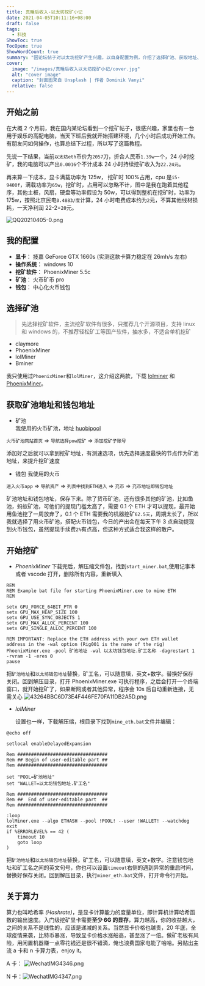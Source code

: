 ```yaml
---
title: 真睡后收入-以太坊挖矿小记
date: 2021-04-05T10:11:16+08:00
draft: false
tags:
  - 科技
ShowToc: true
TocOpen: true
ShowWordCount: true
summary: "因论坛帖子对以太坊挖矿产生兴趣，以自身配置为例，介绍了选择矿池、获取地址、使用 PhoenixMiner 和 lolMiner 两款软件开始挖矿的详细步骤，分析收益成本，讲解算力相关知识并附上主流显卡算力表"
cover:
  image: "/images/真睡后收入以太坊挖矿小记/cover.jpg"
  alt: "cover image"
  caption: "封面图来自 Unsplash | 作者 Dominik Vanyi"
  relative: false
---
```


## 开始之前

在大概 2 个月前，我在国内某论坛看到一个挖矿帖子，很感兴趣，家里也有一台用于娱乐的高配电脑，当天下班后我就开始搭建环境，几个小时后成功开始工作。有朋友问如何操作，也算总结下过程，所以写了这篇教程。

先说一下结果，当前`以太坊eth`币价为`2057`刀，折合人民币`1.39w`一个，24 小时挖矿，我的电脑可以产出`0.0016`个不计成本 24 小时持续挖矿收入为`22.24元`。

再来算一下成本，显卡满载功率为 125w， 挖矿时 100%占用，cpu 是`i5-9400f`，满载功率为`65w`，挖矿时，占用可以忽略不计，图中是我在跑着其他程序，其他主板，风扇，硬盘等功率假设为 50w，可以得到整机在挖矿时，功率为 175w，按照北京民电`0.4883/度`计算，24 小时电费成本约为`2`元，不算其他线材损耗，一天净利润 22-2=`20`元。

![QQ20210405-0.png](/images/真睡后收入以太坊挖矿小记/YA4dIRbSgNVsvKE.png)

## 我的配置

- **显卡**： 技嘉 GeForce GTX 1660s (实测这款卡算力稳定在 26mh/s 左右)
- **操作系统**： windows 10
- **挖矿软件**： PhoenixMiner 5.5c
- **矿池**： 火币矿币 pro
- **钱包**： 中心化火币钱包

## 选择矿池

> 先选择挖矿软件，主流挖矿软件有很多，只推荐几个开源项目，支持 linux 和 windows 的，不推荐轻松矿工等国产软件，抽水多，不适合单机挖矿

- claymore
- PhoenixMiner
- lolMiner
- Bminer

我只使用过`PhoenixMiner`和`lolMiner`，这介绍这两款，下载 [lolminer](https://github.com/Lolliedieb/lolMiner-releases/releases) 和 [PhoenixMiner](https://phoenixminer.org/)。

## 获取矿池地址和钱包地址

- 矿池  
  我使用的火币矿池，地址 [huobipool](https://www.huobipool.com/)

`火币矿池网站首页` => `导航选择pow挖矿` => `添加挖矿子账号`

添加好之后就可以拿到挖矿地址，有测速选项，优先选择速度最快的节点作为矿池地址，来提升挖矿速度

- 钱包
  我使用的火币

`进入火币app` => `导航资产` => `列表中找到ETH进入` => `充币` => `充币地址即钱包地址`

矿池地址和钱包地址，保存下来。除了货币矿池，还有很多其他的矿池，比如鱼池，蚂蚁矿池，可他们的提现门槛太高了，需要 0.1 个 ETH 才可以提现，最开始用鱼池挖了一周放弃了，0.1 个 ETH 需要我的机器挖矿`62.5天`，周期太长了，所以我就选择了用火币矿池，搭配火币钱包，今日的产出会在每天下午 3 点自动提现到火币钱包，虽然提现手续费`2%`有点高，但这种方式适合我这样的散户。

## 开始挖矿

- _PhoenixMiner_
  下载完后，解压缩文件包，找到`start_miner.bat`,使用记事本或者 vscode 打开，删除所有内容，重新填入

```
REM
REM Example bat file for starting PhoenixMiner.exe to mine ETH
REM

setx GPU_FORCE_64BIT_PTR 0
setx GPU_MAX_HEAP_SIZE 100
setx GPU_USE_SYNC_OBJECTS 1
setx GPU_MAX_ALLOC_PERCENT 100
setx GPU_SINGLE_ALLOC_PERCENT 100

REM IMPORTANT: Replace the ETH address with your own ETH wallet address in the -wal option (Rig001 is the name of the rig)
PhoenixMiner.exe -pool 矿池地址 -wal 以太坊钱包地址.矿工名称 -dagrestart 1 -rvram -1 -eres 0
pause
```

把`矿池地址`和`以太坊钱包地址`替换，矿工名，可以随意填，英文+数字。替换好保存关闭。回到解压目录，打开 PhoenixMiner.exe 可执行程序，之后会打开一个终端窗口，就开始挖矿了，如果断网或者其他异常，程序会 10s 后自动重新连接，无需关心
![43264BBC6D73E4F446FE70FA11DB2A5D.png](/images/真睡后收入以太坊挖矿小记/grXvl26PoEtMFpa.png)

- _lolMiner_

  设置也一样，下载解压缩，根目录下找到`mine_eth.bat`文件并编辑：

```
@echo off

setlocal enableDelayedExpansion

Rem #################################
Rem ## Begin of user-editable part ##
Rem #################################

set "POOL=矿池地址"
set "WALLET=以太坊钱包地址.矿工名"

Rem #################################
Rem ##  End of user-editable part  ##
Rem #################################

:loop
lolMiner.exe --algo ETHASH --pool !POOL! --user !WALLET! --watchdog exit
if %ERRORLEVEL% == 42 (
	timeout 10
	goto loop
)
```

把`矿池地址`和`以太坊钱包地址`替换，矿工名，可以随意填，英文+数字。注意钱包地址和矿工名之间的英文句号，你也可以设置`timeout`右侧的遇到异常的重启时间，替换好保存关闭。回到解压目录，执行`miner_eth.bat`文件，打开命令行开始。

## 关于算力

算力也叫哈希率 _(Hashrate)_，是显卡计算能力的度量单位，即计算机计算哈希函数的输出速度。入门级挖矿显卡需要**至少 6G 的显存**，算力越高，你的收益越大，之间的关系不是线性的，应该是递减的关系。当然显卡价格也越贵，20 年底，全球疫情来袭，比特币暴涨，导致显卡价格水涨船高，甚至涨了一倍。做矿老板有风险，用闲置机器赚一点零花钱还是很不错滴，俺也浪费国家电能了哈哈。另贴出主流 a 卡和 n 卡算力表，enjoy it。

A 卡：
![WechatIMG4346.png](/images/真睡后收入以太坊挖矿小记/ZD6ML8tjkGXdeWf.png)

N 卡：![WechatIMG4347.png](/images/真睡后收入以太坊挖矿小记/rhvAF538ynVWtlY.png)
